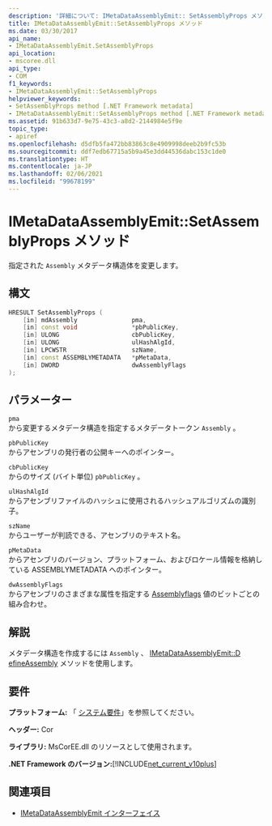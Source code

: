 ```yaml
---
description: '詳細について: IMetaDataAssemblyEmit:: SetAssemblyProps メソッド'
title: IMetaDataAssemblyEmit::SetAssemblyProps メソッド
ms.date: 03/30/2017
api_name:
- IMetaDataAssemblyEmit.SetAssemblyProps
api_location:
- mscoree.dll
api_type:
- COM
f1_keywords:
- IMetaDataAssemblyEmit::SetAssemblyProps
helpviewer_keywords:
- SetAssemblyProps method [.NET Framework metadata]
- IMetaDataAssemblyEmit::SetAssemblyProps method [.NET Framework metadata]
ms.assetid: 91b633d7-9e75-43c3-a8d2-2144984e5f9e
topic_type:
- apiref
ms.openlocfilehash: d5dfb5fa472bb83863c8e4909998deeb2b9fc53b
ms.sourcegitcommit: ddf7edb67715a5b9a45e3dd44536dabc153c1de0
ms.translationtype: HT
ms.contentlocale: ja-JP
ms.lasthandoff: 02/06/2021
ms.locfileid: "99678199"
---
```

# <a name="imetadataassemblyemitsetassemblyprops-method"></a>IMetaDataAssemblyEmit::SetAssemblyProps メソッド

指定された `Assembly` メタデータ構造体を変更します。  
  
## <a name="syntax"></a>構文  
  
```cpp  
HRESULT SetAssemblyProps (  
    [in] mdAssembly               pma,  
    [in] const void               *pbPublicKey,  
    [in] ULONG                    cbPublicKey,  
    [in] ULONG                    ulHashAlgId,  
    [in] LPCWSTR                  szName,  
    [in] const ASSEMBLYMETADATA   *pMetaData,  
    [in] DWORD                    dwAssemblyFlags  
);  
```  
  
## <a name="parameters"></a>パラメーター  

 `pma`  
 から変更するメタデータ構造を指定するメタデータトークン `Assembly` 。  
  
 `pbPublicKey`  
 からアセンブリの発行者の公開キーへのポインター。  
  
 `cbPublicKey`  
 からのサイズ (バイト単位) `pbPublicKey` 。  
  
 `ulHashAlgId`  
 からアセンブリファイルのハッシュに使用されるハッシュアルゴリズムの識別子。  
  
 `szName`  
 からユーザーが判読できる、アセンブリのテキスト名。  
  
 `pMetaData`  
 からアセンブリのバージョン、プラットフォーム、およびロケール情報を格納している ASSEMBLYMETADATA へのポインター。  
  
 `dwAssemblyFlags`  
 からアセンブリのさまざまな属性を指定する [Assemblyflags](assemblyflags-enumeration.md) 値のビットごとの組み合わせ。  
  
## <a name="remarks"></a>解説  

 メタデータ構造を作成するには `Assembly` 、 [IMetaDataAssemblyEmit::D efineAssembly](imetadataassemblyemit-defineassembly-method.md) メソッドを使用します。  
  
## <a name="requirements"></a>要件  

 **プラットフォーム:** 「 [システム要件](../../get-started/system-requirements.md)」を参照してください。  
  
 **ヘッダー:** Cor  
  
 **ライブラリ:** MsCorEE.dll のリソースとして使用されます。  
  
 **.NET Framework のバージョン:**[!INCLUDE[net_current_v10plus](../../../../includes/net-current-v10plus-md.md)]  
  
## <a name="see-also"></a>関連項目

- [IMetaDataAssemblyEmit インターフェイス](imetadataassemblyemit-interface.md)
